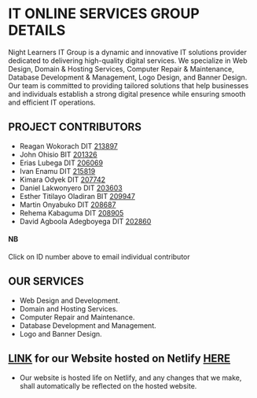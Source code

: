 # IT ONLINE SERVICES GROUP DETAILS

Night Learners IT Group is a dynamic and innovative IT solutions provider dedicated to delivering high-quality digital services. We specialize in Web Design, Domain & Hosting Services, Computer Repair & Maintenance, Database Development & Management, Logo Design, and Banner Design. Our team is committed to providing tailored solutions that help businesses and individuals establish a strong digital presence while ensuring smooth and efficient IT operations.

## PROJECT CONTRIBUTORS

- Reagan Wokorach DIT [213897](wr213897@students.cavendish.ac.ug)
- John Ohisio BIT [201326](oj201326@students.cavendish.ac.ug)
- Erias Lubega DIT [206069](ll206069@students.cavendish.ac.ug)
- Ivan Enamu DIT [215819](ei215819@students.cavendish.ac.ug)
- Kimara Odyek DIT [207742](ok207742@students.cavendish.ac.ug)
- Daniel Lakwonyero DIT [203603](ld203603@students.cavendish.ac.ug)
- Esther Titilayo Oladiran BIT [209947](ot209947@students.cavendish.ac.ug)
- Martin Onyabuko DIT [208687](om208687@students.cavendish.ac.ug)
- Rehema Kabaguma DIT [208905](kr208905@students.cavendish.ac.ug)
- David Agboola Adegboyega DIT [202860](aa202860@students.cavendish.ac.ug)

#### NB

Click on ID number above to email individual contributor

## OUR SERVICES

- Web Design and Development.
- Domain and Hosting Services.
- Computer Repair and Maintenance.
- Database Development and Management.
- Logo and Banner Design.

## [LINK](https://itonlineservices.netlify.app/) for our Website hosted on Netlify [HERE](https://itonlineservices.netlify.app/)

- Our website is hosted life on Netlify, and any changes that we make, shall automatically be reflected on the hosted website.